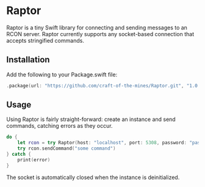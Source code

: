 # Raptor

Raptor is a tiny Swift library for connecting and sending messages to an RCON server.
Raptor currently supports any socket-based connection that accepts stringified commands.

## Installation

Add the following to your Package.swift file:

```swift
.package(url: "https://github.com/craft-of-the-mines/Raptor.git", "1.0.0" ..< "2.0.0")
```

## Usage

Using Raptor is fairly straight-forward: create an instance and send commands, catching errors as they occur.

```swift
do {
    let rcon = try Raptor(host: "localhost", port: 5308, password: "password")
    try rcon.sendCommand("some command")
} catch {
    print(error)
}
```

The socket is automatically closed when the instance is deinitialized.
